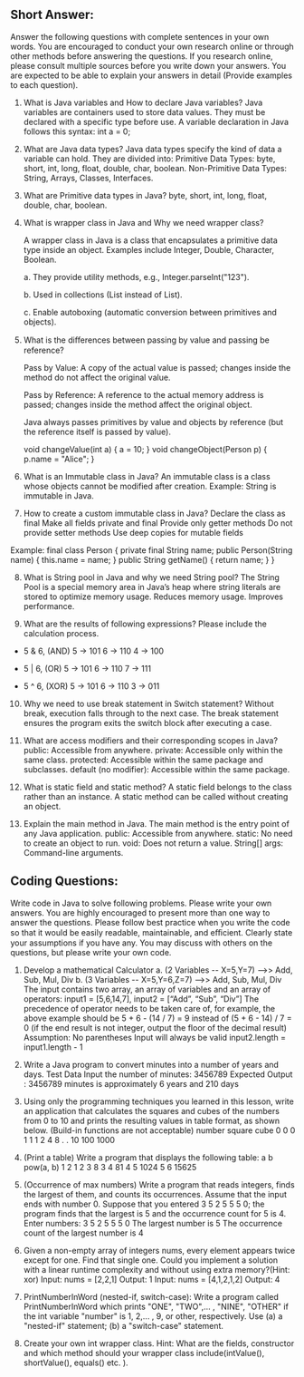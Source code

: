 ## Short Answer:
Answer the following questions with complete sentences in your own words. You
are encouraged to conduct your own research online or through other methods
before answering the questions. If you research online, please consult multiple
sources before you write down your answers. You are expected to be able to
explain your answers in detail (Provide examples to each question).

1. What is Java variables and How to declare Java variables?
Java variables are containers used to store data values. They must be declared with a specific type before use. A variable declaration in Java follows this syntax:
int a = 0;

2. What are Java data types?
Java data types specify the kind of data a variable can hold. They are divided into:
Primitive Data Types: byte, short, int, long, float, double, char, boolean.
Non-Primitive Data Types: String, Arrays, Classes, Interfaces.
 
3. What are Primitive data types in Java?
byte, short, int, long, float, double, char, boolean.

4. What is wrapper class in Java and Why we need wrapper class?
   
    A wrapper class in Java is a class that encapsulates a primitive data type inside an object. 
    Examples include Integer, Double, Character, Boolean.
    
    a. They provide utility methods, e.g., Integer.parseInt("123").
    
    b. Used in collections (List<Integer> instead of List<int>).
    
    c. Enable autoboxing (automatic conversion between primitives and objects).

5. What is the diﬀerences between passing by value and passing be reference?
   
    Pass by Value: A copy of the actual value is passed; changes inside the method do not affect the original value.

    Pass by Reference: A reference to the actual memory address is passed; changes inside the method affect the original object.

    Java always passes primitives by value and objects by reference (but the reference itself is passed by value).

    void changeValue(int a) {
        a = 10;
    }
    void changeObject(Person p) {
        p.name = "Alice";
    }

6. What is an Immutable class in Java?
An immutable class is a class whose objects cannot be modified after creation.
Example: String is immutable in Java.

7. How to create a custom immutable class in Java?
Declare the class as final
Make all fields private and final
Provide only getter methods
Do not provide setter methods
Use deep copies for mutable fields

Example:
final class Person {
    private final String name;
    public Person(String name) {
        this.name = name;
    }
    public String getName() {
        return name;
    }
}


8. What is String pool in Java and why we need String pool?
The String Pool is a special memory area in Java’s heap where string literals are stored to optimize memory usage.
Reduces memory usage.
Improves performance.

9. What are the results of following expressions? Please include the calculation process.
- 5 & 6, (AND)
5  ->  101
6  ->  110
4  ->  100 

- 5 | 6, (OR)
5  ->  101
6  ->  110
7  ->  111  

- 5 ^ 6, (XOR)
5  ->  101
6  ->  110
3  ->  011


10. Why we need to use break statement in Switch statement?
Without break, execution falls through to the next case. The break statement ensures the program exits the switch block after executing a case.

11.  What are access modifiers and their corresponding scopes in Java?
public: Accessible from anywhere.
private: Accessible only within the same class.
protected: Accessible within the same package and subclasses.
default (no modifier): Accessible within the same package.

12.  What is static field and static method?
A static field belongs to the class rather than an instance.
A static method can be called without creating an object.

13.   Explain the main method in Java.
The main method is the entry point of any Java application. 
public: Accessible from anywhere.
static: No need to create an object to run.
void: Does not return a value.
String[] args: Command-line arguments.


## Coding Questions:
Write code in Java to solve following problems. Please write your
own answers. You are highly encouraged to present more than one way to answer
the questions. Please follow best practice when you write the code so that it would
be easily readable, maintainable, and eﬃcient. Clearly state your assumptions if you
have any. You may discuss with others on the questions, but please write your own
code.


1. Develop a mathematical Calculator
a. (2 Variables -- X=5,Y=7) -->> Add, Sub, Mul, Div
b. (3 Variables -- X=5,Y=6,Z=7) -->> Add, Sub, Mul, Div
The input contains two array, an array of variables and an array of operators:
input1 = [5,6,14,7], input2 = [“Add”, “Sub”, “Div”]
The precedence of operator needs to be taken care of, for example, the above example should
be 5 + 6 - (14 / 7) = 9 instead of (5 + 6 - 14) / 7 = 0 (if the end result is not integer, output the
floor of the decimal result)
Assumption:
No parentheses
Input will always be valid
input2.length = input1.length - 1

2. Write a Java program to convert minutes into a number of years and days.
Test Data
Input the number of minutes: 3456789
Expected Output :
3456789 minutes is approximately 6 years and 210 days
3. Using only the programming techniques you learned in this lesson, write an application that
calculates the squares and cubes of the numbers from 0 to 10 and prints the resulting values in
table format, as shown below. (Build-in functions are not acceptable)
number square cube
0 0 0
1 1 1
2 4 8
.
.
10 100 1000
4. (Print a table) Write a program that displays the following table:
a b pow(a, b)
1 2 1
2 3 8
3 4 81
4 5 1024
5 6 15625

5. (Occurrence of max numbers) Write a program that reads integers, finds the
largest of them, and counts its occurrences. Assume that the input ends with
number 0. Suppose that you entered 3 5 2 5 5 5 0; the program finds that the
largest is 5 and the occurrence count for 5 is 4.
Enter numbers: 3 5 2 5 5 5 0
The largest number is 5
The occurrence count of the largest number is 4
6. Given a non-empty array of integers nums, every element appears twice except for one.
Find that single one. Could you implement a solution with a linear runtime complexity and
without using extra memory?(Hint: xor)
Input: nums = [2,2,1]
Output: 1
Input: nums = [4,1,2,1,2]
Output: 4
7. PrintNumberInWord (nested-if, switch-case):
Write a program called PrintNumberInWord which prints "ONE", "TWO",... , "NINE", "OTHER" if
the int variable "number" is 1, 2,... , 9, or other, respectively.
Use (a) a "nested-if" statement; (b) a "switch-case" statement.
8. Create your own int wrapper class.
Hint: What are the fields, constructor and which method should your wrapper class
include(intValue(), shortValue(), equals() etc. ).